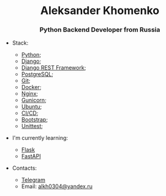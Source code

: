 <h1 align="center">Aleksander Khomenko</h1>
<h3 align="center">Python Backend Developer from Russia</h3>

- Stack:
    - [Python](https://www.python.org/);
    - [Django](https://www.djangoproject.com);
    - [Django REST Framework](https://www.djangoproject.com);
    - [PostgreSQL](https://www.postgresql.org);
    - [Git](https://git-scm.com);
    - [Docker](https://www.docker.com);
    - [Nginx](https://nginx.org/ru/);
    - [Gunicorn](https://gunicorn.org);
    - [Ubuntu](https://ubuntu.com);
    - [CI/CD](https://github.com/features/actions);
    - [Bootstrap](https://getbootstrap.com);
    - [Unittest](https://docs.python.org/3/library/unittest.html);

- I'm currently learning:
    - [Flask](https://flask.palletsprojects.com/en/2.2.x/)
    - [FastAPI](https://fastapi.tiangolo.com)

- Contacts: 
    - [Telegram](https://t.me/alkh0304)
    - Email: alkh0304@yandex.ru